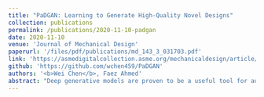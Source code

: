 ```yaml
---
title: "PaDGAN: Learning to Generate High-Quality Novel Designs"
collection: publications
permalink: /publications/2020-11-10-padgan
date: 2020-11-10
venue: 'Journal of Mechanical Design'
paperurl: '/files/pdf/publications/md_143_3_031703.pdf'
link: 'https://asmedigitalcollection.asme.org/mechanicaldesign/article/143/3/031703/1087578'
github: 'https://github.com/wchen459/PaDGAN'
authors: '<b>Wei Chen</b>, Faez Ahmed'
abstract: "Deep generative models are proven to be a useful tool for automatic design synthesis and design space exploration. When applied in engineering design, existing generative models face three challenges: (1) generated designs lack diversity and do not cover all areas of the design space, (2) it is difficult to explicitly improve the overall performance or quality of generated designs, and (3) existing models generally do not generate novel designs, outside the domain of the training data. In this article, we simultaneously address these challenges by proposing a new determinantal point process-based loss function for probabilistic modeling of diversity and quality. With this new loss function, we develop a variant of the generative adversarial network, named performance augmented diverse generative adversarial network (PaDGAN), which can generate novel high-quality designs with good coverage of the design space. By using three synthetic examples and one real-world airfoil design example, we demonstrate that PaDGAN can generate diverse and high-quality designs. In comparison to a vanilla generative adversarial network, on average, it generates samples with a 28% higher mean quality score with larger diversity and without the mode collapse issue. Unlike typical generative models that usually generate new designs by interpolating within the boundary of training data, we show that PaDGAN expands the design space boundary outside the training data towards high-quality regions. The proposed method is broadly applicable to many tasks including design space exploration, design optimization, and creative solution recommendation."
---
```

